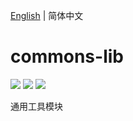 [English](./README.md) | 简体中文

# commons-lib

[![](https://img.shields.io/badge/gradle-6.9.1-02303a.svg?style=flat-square)](https://github.com/gradle/gradle)
[![](https://img.shields.io/badge/java-1.8.0-fb9d40.svg?style=flat-square)](https://www.oracle.com/technetwork/java/javase/downloads/index.html)
[![](https://img.shields.io/dub/l/vibe-d.svg?style=flat-square)](https://tldrlegal.com/license/mit-license)

通用工具模块
